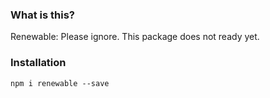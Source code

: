 ### What is this?

Renewable: Please ignore. This package does not ready yet.



### Installation

`npm i renewable --save`


